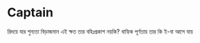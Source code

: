 # Captain
রিদয়ে যার শুন্যতা বিড়াজমান এই ক্ষত তার বহিঃপ্রকাশ নয়কি?
বাহ্যিক পূর্ণতায় তার কি ই-বা আসে যায়

